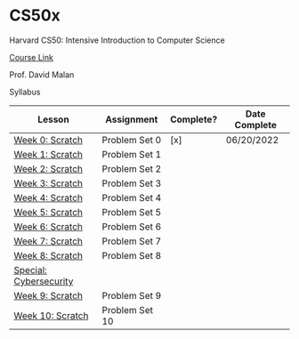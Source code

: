 # CS50x
Harvard CS50: Intensive Introduction to Computer Science

[Course Link](https://cs50.harvard.edu/x/2022/)

Prof. David Malan

Syllabus

 | Lesson | Assignment | Complete? | Date Complete |
 | --- | --- | --- | --- |
 | [Week 0: Scratch]() | Problem Set 0 | [x] | 06/20/2022 |
 | [Week 1: Scratch]() | Problem Set 1 |  |  |
 | [Week 2: Scratch]() | Problem Set 2 |  |  |
 | [Week 3: Scratch]() | Problem Set 3 |  | |
 | [Week 4: Scratch]() | Problem Set 4 | |  |
 | [Week 5: Scratch]() | Problem Set 5 |  |  |
 | [Week 6: Scratch]() | Problem Set 6 | | |
 | [Week 7: Scratch]() | Problem Set 7 |  |  |
 | [Week 8: Scratch]() | Problem Set 8 | |  |
 | [Special: Cybersecurity]() |  | |  |
 | [Week 9: Scratch]() | Problem Set 9 | |  |
 | [Week 10: Scratch]() | Problem Set 10 |  |  |


    
